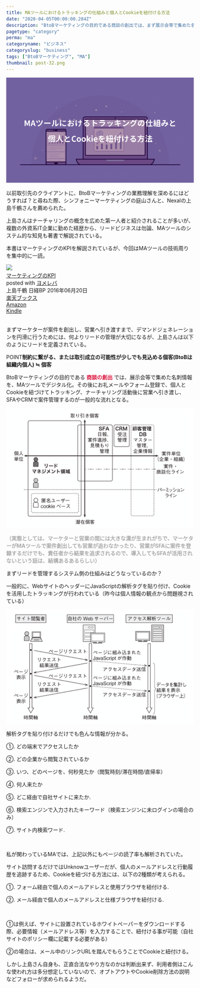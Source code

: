 ```yaml
---
title: MAツールにおけるトラッキングの仕組みと個人とCookieを紐付ける方法
date: "2020-04-05T00:00:00.284Z"
description: "BtoBマーケティングの目的である商談の創出では、まず展示会等で集めた名刺情報をMAツールでデジタル化。その後にお礼メールやフォーム登録で個人とCookieを紐づけてトラッキング、ナーチャリング活動後に営業に引き渡し、SFAやCRMで案件管理するのが一般的な流れとなる。"
pagetype: "category"
perma: "ma"
categoryname: "ビジネス"
categoryslug: "business"
tags: ["BtoBマーケティング", "MA"]
thumbnail: post-32.png
---
```


![](./post-32.png)

以前取引先のクライアントに、BtoBマーケティングの業務理解を深めるにはどうすれば？と尋ねた際、シンフォニーマーケティングの庭山さんと、Nexalの上島千鶴さんを薦められた。

上島さんはナーチャリングの概念を広めた第一人者と紹介されることが多いが、複数の外資系IT企業に勤めた経歴から、リードビジネスは勿論、MAツールのシステム的な知見も著書で解説されている。

本書はマーケティングのKPIを解説されているが、今回はMAツールの技術周りを集中的に一読。

<div class="cstmreba"><div class="booklink-box"><div class="booklink-image"><a href="https://hb.afl.rakuten.co.jp/hgc/146fe51c.1fd043a3.146fe51d.605dc196/yomereba_main_202004041645517401?pc=http%3A%2F%2Fbooks.rakuten.co.jp%2Frb%2F14291219%2F%3Fscid%3Daf_ich_link_urltxt%26m%3Dhttp%3A%2F%2Fm.rakuten.co.jp%2Fev%2Fbook%2F" target="_blank" ><img src="https://thumbnail.image.rakuten.co.jp/@0_mall/book/cabinet/7615/9784822237615.jpg?_ex=160x160" style="border: none;" /></a></div><div class="booklink-info"><div class="booklink-name"><a href="https://hb.afl.rakuten.co.jp/hgc/146fe51c.1fd043a3.146fe51d.605dc196/yomereba_main_202004041645517401?pc=http%3A%2F%2Fbooks.rakuten.co.jp%2Frb%2F14291219%2F%3Fscid%3Daf_ich_link_urltxt%26m%3Dhttp%3A%2F%2Fm.rakuten.co.jp%2Fev%2Fbook%2F" target="_blank" >マーケティングのKPI</a><div class="booklink-powered-date">posted with <a href="https://yomereba.com" rel="nofollow" target="_blank">ヨメレバ</a></div></div><div class="booklink-detail">上島千鶴 日経BP 2016年06月20日    </div><div class="booklink-link2"><div class="shoplinkrakuten"><a href="https://hb.afl.rakuten.co.jp/hgc/146fe51c.1fd043a3.146fe51d.605dc196/yomereba_main_202004041645517401?pc=http%3A%2F%2Fbooks.rakuten.co.jp%2Frb%2F14291219%2F%3Fscid%3Daf_ich_link_urltxt%26m%3Dhttp%3A%2F%2Fm.rakuten.co.jp%2Fev%2Fbook%2F" target="_blank" >楽天ブックス</a></div><div class="shoplinkamazon"><a href="https://www.amazon.co.jp/exec/obidos/asin/4822237613/kanon123-22/" target="_blank" >Amazon</a></div><div class="shoplinkkindle"><a href="https://www.amazon.co.jp/gp/search?keywords=%E3%83%9E%E3%83%BC%E3%82%B1%E3%83%86%E3%82%A3%E3%83%B3%E3%82%B0%E3%81%AEKPI&__mk_ja_JP=%83J%83%5E%83J%83i&url=node%3D2275256051&tag=kanon123-22" target="_blank" >Kindle</a></div>                              	  	  	  	  	</div></div><div class="booklink-footer"></div></div></div>
<br/>

まずマーケターが案件を創出し、営業へ引き渡すまで、デマンドジェネレーションを円滑に行うためには、何よりリードの管理が大切になるが、上島さんは以下のようにリードを定義されている。

<span class="mark">POINT</span>**制約に繋がる、または取引成立の可能性が少しでも見込める個客(BtoBは組織内個人) ≒ 個客**

BtoBマーケティングの目的である <span style="color: crimson; font-weight: bold;">商談の創出</span> では、展示会等で集めた名刺情報を、MAツールでデジタル化。その後にお礼メールやフォーム登録で、個人とCookieを紐づけてトラッキング、ナーチャリング活動後に営業へ引き渡し、SFAやCRMで案件管理するのが一般的な流れとなる。

![](./post-32-1.png)

<span style="color: darkgray; font-weight: bold;">（実態としては、マーケターと営業の間には大きな溝が生まれがちで、マーケターがMAツールで案件創出しても営業が追わなかったり、営業がSFAに案件を登録するだけでも、責任者から結果を追求されるので、導入してもSFAが活用されないという話は、結構あるあるらしい）</span>

まずリードを管理するシステム側の仕組みはどうなっているのか？

一般的に、WebサイトのヘッダーにJavaScriptの解析タグを貼り付け、Cookieを活用したトラッキングが行われている（昨今は個人情報の観点から問題視されている）

![](./post-32-2.png)

解析タグを貼り付けるだけでも色んな情報が分かる。

<div class="blackboard-box">
<p>①. どの端末でアクセスしたか</p>
<p>②. どの企業から閲覧されているか</p>
<p>③. いつ、どのページを、何秒見たか（閲覧時刻/滞在時間/直帰率）</p>
<p>④. 何人来たか</p>
<p>⑤. どこ経由で自社サイトに来たか.</p>
<p>⑥. 検索エンジンで入力されたキーワード（検索エンジンに未ログインの場合のみ）</p>
<p>⑦. サイト内検索ワード.</p>
<div class="chalk1"></div>
<div class="chalk2"></div>
</div>
<br>

私が関わっているMAでは、上記以外にもページの読了率も解析されていた。

サイト訪問するだけではUnknowユーザーだが、個人のメールアドレスと行動履歴を追跡するため、Cookieを紐づける方法には、以下の2種類が考えられる。

<div class="blackboard-box">
<p>①. フォーム経由で個人のメールアドレスと使用ブラウザを紐付ける.</p>
<p>②. メール経由で個人のメールアドレスと仕様ブラウザを紐付ける.</p>
<div class="chalk1"></div>
<div class="chalk2"></div>
</div>
<br/>

①は例えば、サイトに設置されているホワイトペーパーをダウンロードする際、必要情報（メールアドレス等）を入力することで、紐付ける事が可能（自社サイトのポリシー欄に記載する必要がある）

②の場合は、メール中のリンクURLを踏んでもらうことでCookieと紐付ける。

しかし上島さん自身も、正直合法なやり方なのかは判断出来ず、利用者側はこんな使われ方は多分想定していないので、オプトアウトやCookie削除方法の説明などフォローが求められるようだ。
